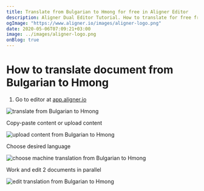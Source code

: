 ```yaml
---
title: Translate from Bulgarian to Hmong for free in Aligner Editor
description: Aligner Dual Editor Tutorial. How to translate for free from Bulgarian to Hmong. Aligner is multilingual document management platform. 
ogImage: "https://www.aligner.io/images/aligner-logo.png"
date: 2020-05-06T07:09:21+03:00
image: ../images/aligner-logo.png
onBlog: true
---
```


# How to translate document from Bulgarian to Hmong

1. Go to editor at [app.aligner.io](https://app.aligner.io "Aligner App web page")

![translate from Bulgarian to Hmong](../aligner-blank-editor.png "translate from Bulgarian to Hmong")

Copy-paste content or upload content

![upload content from Bulgarian to Hmong](../aligner-uploaded-document.png "upload content from Bulgarian to Hmong")

Choose desired language

![choose machine translation from Bulgarian to Hmong](../aligner-language-dropdown.png "choose machine translation from Bulgarian to Hmong")

Work and edit 2 documents in parallel

![edit translation from Bulgarian to Hmong](../aligner-double-sitded-editor.png "edit translation from Bulgarian to Hmong")

